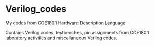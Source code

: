 # Verilog_codes
My codes from COE180.1 Hardware Description Language 

Contains Verilog codes, testbenches, pin assignments from COE180.1 laboratory activities and miscellaneous Verilog codes.
